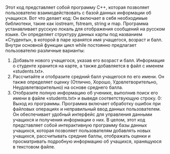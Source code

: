 Этот код представляет собой программу C++, которая позволяет пользователю взаимодействовать с базой данных информации об учащихся. Вот что делает код:
Он включает в себя необходимые библиотеки, такие как iostream, fstream, string и map.
Программа устанавливает русскую локаль для отображения сообщений на русском языке.
Он определяет структуру данных карты под названием «Студенты», в которой в паре хранятся имя учащегося, возраст и балл.
Внутри основной функции цикл while постоянно предлагает пользователю различные варианты:
1. Добавьте нового учащегося, указав его возраст и балл. Информация о студенте хранится на карте, а также добавляется в файл с именем «students.txt».
2. Рассчитайте и отобразите средний балл учащегося по его имени. Он также определяет оценку (Отлично, Хорошо, Удовлетворительно, Неудовлетворительно) на основе среднего балла.
3. Отобразите полную информацию об ученике, выполнив поиск его имени в файле «students.txt» и выведя соответствующую строку.
0: Выход из программы.
Программа включает обработку ошибок при файловых операциях и неправильный ввод данных пользователем. Он обеспечивает удобный интерфейс для управления данными учащихся и получения информации о них.
В целом, этот код представляет собой интерактивную программу базы данных учащихся, которая позволяет пользователям добавлять новых учащихся, рассчитывать средние баллы, отображать оценки и просматривать подробную информацию об учащихся, хранящуюся в текстовом файле.
